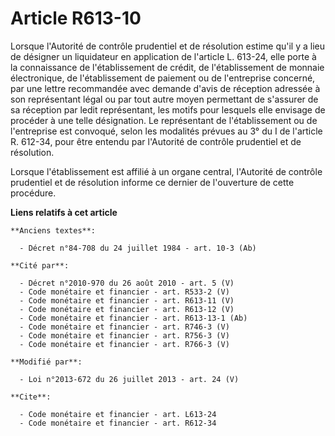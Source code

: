 # Article R613-10

Lorsque l'Autorité de contrôle prudentiel et de résolution estime qu'il y a lieu de désigner un liquidateur en application de
l'article L. 613-24, elle porte à la connaissance de l'établissement de crédit, de l'établissement de monnaie électronique,
de l'établissement de paiement ou de l'entreprise concerné, par une lettre recommandée avec demande d'avis de réception
adressée à son représentant légal ou par tout autre moyen permettant de s'assurer de sa réception par ledit représentant, les
motifs pour lesquels elle envisage de procéder à une telle désignation. Le représentant de l'établissement ou de l'entreprise
est convoqué, selon les modalités prévues au 3° du I de l'article R. 612-34, pour être entendu par l'Autorité de contrôle
prudentiel et de résolution. 

Lorsque l'établissement est affilié à un organe central, l'Autorité de contrôle prudentiel et de résolution informe ce
dernier de l'ouverture de cette procédure.

**Liens relatifs à cet article**

	**Anciens textes**:

	  - Décret n°84-708 du 24 juillet 1984 - art. 10-3 (Ab)

	**Cité par**:

	  - Décret n°2010-970 du 26 août 2010 - art. 5 (V)
	  - Code monétaire et financier - art. R533-2 (V)
	  - Code monétaire et financier - art. R613-11 (V)
	  - Code monétaire et financier - art. R613-12 (V)
	  - Code monétaire et financier - art. R613-13-1 (Ab)
	  - Code monétaire et financier - art. R746-3 (V)
	  - Code monétaire et financier - art. R756-3 (V)
	  - Code monétaire et financier - art. R766-3 (V)

	**Modifié par**:

	  - Loi n°2013-672 du 26 juillet 2013 - art. 24 (V)

	**Cite**:

	  - Code monétaire et financier - art. L613-24
	  - Code monétaire et financier - art. R612-34
